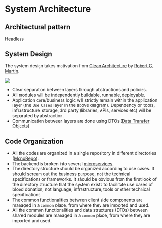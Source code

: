 # System Architecture

## Architectural pattern
[Headless](https://www.infosys.com/services/digital-commerce/documents/headless-architecture.pdf)

## System Design
The system design takes motivation from [Clean Architecture](https://blog.cleancoder.com/uncle-bob/2012/08/13/the-clean-architecture.html) by [Robert C. Martin](https://en.wikipedia.org/wiki/Robert_C._Martin).

<img src="https://blog.cleancoder.com/uncle-bob/images/2012-08-13-the-clean-architecture/CleanArchitecture.jpg">

<br/>

- Clear separation between layers through abstractions and policies.
- All modules will be independently buildable, runnable, deployable.
- Application core/business logic will strictly remain within the application layer (the `Use Cases` layer in the above diagram). Dependency on tools, infrastructure, storage, 3rd party (libraries, APIs, services etc) will be separated by abstraction.
- Communication between layers are done using DTOs ([Data Transfer Objects](https://en.wikipedia.org/wiki/Data_transfer_object))

## Code Organization
- All the codes are organized in a single repository in different directories ([MonoRepo](https://en.wikipedia.org/wiki/Monorepo)). 
- The backend is broken into several [microservices](https://en.wikipedia.org/wiki/Microservices).
- The directory structure should be organized according to use cases. It should scream out the business purpose, not the technical specifications or frameworks. It should be obvious from the first look of the directory structure that the system exists to facilitate use cases of blood donation, not language, infrastructure, tools or other technical specifications. 
- The common functionalities between client side components are managed in a `common` place, from where they are imported and used.
- All the common functionalities and data structures (DTOs) between shared modules are managed in a `common` place, from where they are imported and used.
